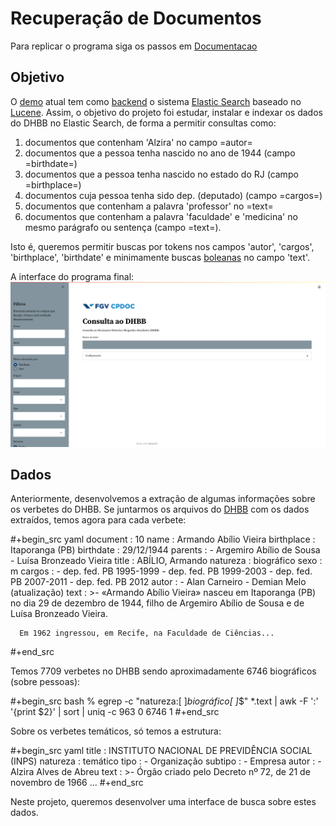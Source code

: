 
# Recuperação de Documentos

Para replicar o programa siga os passos em [Documentacao](https://github.com/liviameinhardt/Document-Search/blob/5a484ec81377bb0a51219870a15b352e2f039249/Documentacao.md)

## Objetivo

  O [demo](http://dhbb.mybluemix.net/dhbb/home) atual tem como [backend](https://en.wikipedia.org/wiki/Frontend_and_backend) o sistema [Elastic Search](http://elastic.co) baseado no
  [Lucene](https://lucene.apache.org).  Assim, o objetivo do projeto foi estudar, instalar e
  indexar os dados do DHBB no Elastic Search, de forma a permitir consultas como:

  1. documentos que contenham 'Alzira' no campo =autor=
  2. documentos que a pessoa tenha nascido no ano de 1944 (campo
     =birthdate=)
  3. documentos que a pessoa tenha nascido no estado do RJ (campo
     =birthplace=)
  4. documentos cuja pessoa tenha sido dep. (deputado) (campo
     =cargos=)
  5. documentos que contenham a palavra 'professor' no =text=
  6. documentos que contenham a palavra 'faculdade' e 'medicina' no
     mesmo parágrafo ou sentença (campo =text=).

  Isto é, queremos permitir buscas por tokens nos campos 'autor',
  'cargos', 'birthplace', 'birthdate' e minimamente buscas [boleanas](https://nlp.stanford.edu/IR-book/pdf/01bool.pdf) no
  campo 'text'.

  A interface do programa final:
![pagina inicial](img/paginainicial.png)


##  Dados

Anteriormente, desenvolvemos a extração de algumas informações  sobre os verbetes do DHBB. Se juntarmos os arquivos do [DHBB](http://github.com/cpdoc/dhbb) com os dados extraídos, temos agora para cada verbete:

  #+begin_src yaml
    document   : 10
    name       : Armando Abílio Vieira
    birthplace : Itaporanga (PB)
    birthdate  : 29/12/1944
    parents    :
      - Argemiro Abílio de Sousa
      - Luísa Bronzeado Vieira
    title      : ABÍLIO, Armando
    natureza   : biográfico
    sexo       : m
    cargos     :
     - dep. fed. PB 1995-1999
     - dep. fed. PB 1999-2003
     - dep. fed. PB 2007-2011
     - dep. fed. PB 2012
    autor      :
     - Alan Carneiro
     - Demian Melo (atualização)
    text       : >-
      «Armando Abílio Vieira» nasceu em Itaporanga (PB) no dia 29 de
      dezembro de 1944, filho de Argemiro Abílio de Sousa e de Luísa
      Bronzeado Vieira.

      Em 1962 ingressou, em Recife, na Faculdade de Ciências...
  #+end_src

  Temos 7709 verbetes no DHBB sendo aproximadamente 6746 biográficos
  (sobre pessoas):

  #+begin_src bash
    % egrep -c "natureza:[ ]*biográfico[ ]*$" *.text | awk -F ':' '{print $2}' | sort | uniq -c
     963 0
    6746 1
  #+end_src

  Sobre os verbetes temáticos, só temos a estrutura:

  #+begin_src yaml
    title    : INSTITUTO NACIONAL DE PREVIDÊNCIA SOCIAL (INPS)
    natureza : temático
    tipo     :
      - Organização
    subtipo  :
      - Empresa
    autor    :
       - Alzira Alves de Abreu
    text     : >-
      Órgão criado pelo Decreto nº 72, de 21 de novembro de 1966 ...
  #+end_src

  Neste projeto, queremos desenvolver uma interface de busca sobre
  estes dados.




